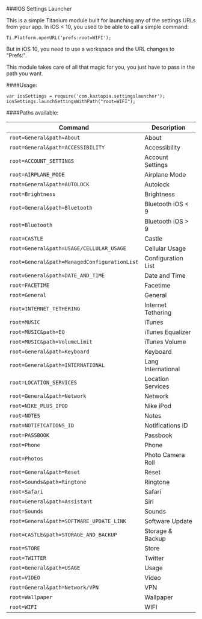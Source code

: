 ###IOS Settings Launcher

This is a simple Titanium module built for launching any of the settings URLs from your app.
In iOS < 10, you used to be able to call a simple command:


    Ti.Platform.openURL('prefs:root=WIFI');

But in iOS 10, you need to use a workspace and the URL changes to "Prefs:".

This module takes care of all that magic for you, you just have to pass in the path you want.

####Usage:

    var iosSettings = require('com.kaztopia.settingslauncher');
    iosSettings.launchSettingsWithPath("root=WIFI");


####Paths available:

| Command | Description |
| --- | --- |
| `root=General&path=About` | About |
| `root=General&path=ACCESSIBILITY` | Accessibility |
| `root=ACCOUNT_SETTINGS` | Account Settings |
| `root=AIRPLANE_MODE` | Airplane Mode |
| `root=General&path=AUTOLOCK` | Autolock |
| `root=Brightness` | Brightness |
| `root=General&path=Bluetooth` | Bluetooth iOS < 9 |
| `root=Bluetooth` | Bluetooth iOS > 9 |
| `root=CASTLE` | Castle |
| `root=General&path=USAGE/CELLULAR_USAGE` | Cellular Usage |
| `root=General&path=ManagedConfigurationList` | Configuration List|
| `root=General&path=DATE_AND_TIME` | Date and Time |
| `root=FACETIME` | Facetime |
| `root=General` | General |
| `root=INTERNET_TETHERING` | Internet Tethering|
| `root=MUSIC` | iTunes |
| `root=MUSIC&path=EQ` | iTunes Equalizer|
| `root=MUSIC&path=VolumeLimit` | iTunes Volume |
| `root=General&path=Keyboard` | Keyboard |
| `root=General&path=INTERNATIONAL` | Lang International |
| `root=LOCATION_SERVICES` | Location Services |
| `root=General&path=Network` | Network|
| `root=NIKE_PLUS_IPOD` | Nike iPod |
| `root=NOTES` | Notes|
| `root=NOTIFICATIONS_ID` | Notifications ID |
| `root=PASSBOOK` | Passbook |
| `root=Phone` | Phone|
| `root=Photos` | Photo Camera Roll |
| `root=General&path=Reset` | Reset |
| `root=Sounds&path=Ringtone` | Ringtone|
| `root=Safari` | Safari |
| `root=General&path=Assistant` | Siri|
| `root=Sounds` | Sounds |
| `root=General&path=SOFTWARE_UPDATE_LINK` | Software Update|
| `root=CASTLE&path=STORAGE_AND_BACKUP` | Storage & Backup |
| `root=STORE` | Store |
| `root=TWITTER` | Twitter|
| `root=General&path=USAGE` | Usage |
| `root=VIDEO` | Video|
| `root=General&path=Network/VPN` | VPN |
| `root=Wallpaper` | Wallpaper|
| `root=WIFI` | WIFI |
